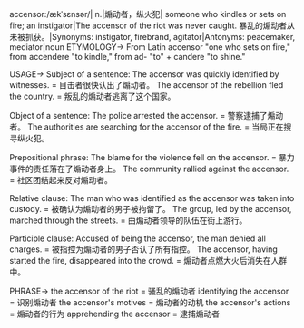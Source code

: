 accensor:/ækˈsɛnsər/| n.|煽动者，纵火犯| someone who kindles or sets on fire; an instigator|The accensor of the riot was never caught.  暴乱的煽动者从未被抓获。|Synonyms: instigator, firebrand, agitator|Antonyms: peacemaker, mediator|noun
ETYMOLOGY->
From Latin accensor "one who sets on fire," from accendere "to kindle," from ad- "to" + candere "to shine."

USAGE->
Subject of a sentence:
The accensor was quickly identified by witnesses. = 目击者很快认出了煽动者。
The accensor of the rebellion fled the country. = 叛乱的煽动者逃离了这个国家。


Object of a sentence:
The police arrested the accensor. = 警察逮捕了煽动者。
The authorities are searching for the accensor of the fire. = 当局正在搜寻纵火犯。


Prepositional phrase:
The blame for the violence fell on the accensor. = 暴力事件的责任落在了煽动者身上。
The community rallied against the accensor. = 社区团结起来反对煽动者。


Relative clause:
The man who was identified as the accensor was taken into custody. = 被确认为煽动者的男子被拘留了。
The group, led by the accensor, marched through the streets. = 由煽动者领导的队伍在街上游行。


Participle clause:
Accused of being the accensor, the man denied all charges. = 被指控为煽动者的男子否认了所有指控。
The accensor, having started the fire, disappeared into the crowd. = 煽动者点燃大火后消失在人群中。



PHRASE->
the accensor of the riot = 骚乱的煽动者
identifying the accensor = 识别煽动者
the accensor's motives = 煽动者的动机
the accensor's actions = 煽动者的行为
apprehending the accensor = 逮捕煽动者
